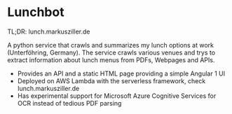# Lunchbot

TL;DR: lunch.markusziller.de

A python service that crawls and summarizes my lunch options at work (Unterföhring, Germany). The service crawls various venues and trys to extract information about lunch menus from PDFs, Webpages and APIs.

- Provides an API and a static HTML page providing a simple Angular 1 UI
- Deployed on AWS Lambda with the serverless framework, check lunch.markusziller.de
- Has experimental support for Microsoft Azure Cognitive Services for OCR instead of tedious PDF parsing






